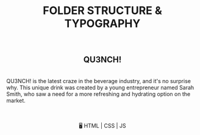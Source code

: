 <h1 align ="center">FOLDER STRUCTURE & TYPOGRAPHY</h1>
</br>

<h2 align ="center">QU3NCH!</h2>

<p>
</br>
 QU3NCH! is the latest craze in the beverage industry, and it's no surprise why. This unique drink was created by a young entrepreneur named Sarah Smith, who saw a need for a more refreshing and hydrating option on the market.
</br></br>

<p align="center">
<br>
🖥️ HTML | CSS | JS